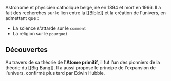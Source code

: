 Astronome et physicien catholique belge, né en 1894 et mort en 1966.
Il a fait des recherches sur le lien entre la [[Bible]] et la création de l'univers, en admettant que :
- La science s'attarde sur le `comment`
- La religion sur le `pourquoi`
## Découvertes
Au travers de sa théorie de l'**Atome primitif**, il fut l'un des pionniers de la théorie du [[Big Bang]].
Il a aussi proposé le principe de l'expansion de l'univers, confirmé plus tard par Edwin Hubble.